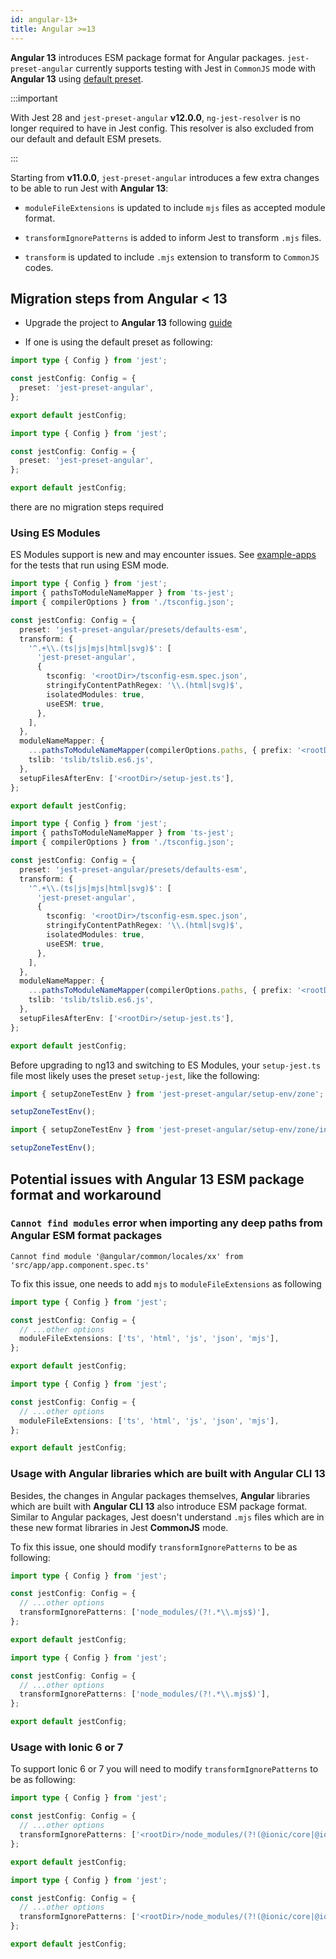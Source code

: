 ```yaml
---
id: angular-13+
title: Angular >=13
---
```


**Angular 13** introduces ESM package format for Angular packages. `jest-preset-angular`
currently supports testing with Jest in `CommonJS` mode with **Angular 13** using [default preset](../getting-started/presets.md).

:::important

With Jest 28 and `jest-preset-angular` **v12.0.0**, `ng-jest-resolver` is no longer required to have in Jest config. This
resolver is also excluded from our default and default ESM presets.

:::

Starting from **v11.0.0**, `jest-preset-angular` introduces a few extra changes to be able to run Jest with **Angular 13**:

- `moduleFileExtensions` is updated to include `mjs` files as accepted module format.

- `transformIgnorePatterns` is added to inform Jest to transform `.mjs` files.

- `transform` is updated to include `.mjs` extension to transform to `CommonJS` codes.

## Migration steps from Angular < 13

- Upgrade the project to **Angular 13** following [guide](https://angular.dev/update-guide/)

- If one is using the default preset as following:

```ts title="jest.config.ts" tab={"label": "TypeScript CJS"}
import type { Config } from 'jest';

const jestConfig: Config = {
  preset: 'jest-preset-angular',
};

export default jestConfig;
```

```ts title="jest.config.mts" tab={"label": "TypeScript ESM"}
import type { Config } from 'jest';

const jestConfig: Config = {
  preset: 'jest-preset-angular',
};

export default jestConfig;
```

there are no migration steps required

### Using ES Modules

ES Modules support is new and may encounter issues. See [example-apps](https://github.com/thymikee/jest-preset-angular/tree/main/examples) for the tests that run using ESM mode.

```ts title="jest.config.ts" tab={"label": "TypeScript CJS"}
import type { Config } from 'jest';
import { pathsToModuleNameMapper } from 'ts-jest';
import { compilerOptions } from './tsconfig.json';

const jestConfig: Config = {
  preset: 'jest-preset-angular/presets/defaults-esm',
  transform: {
    '^.+\\.(ts|js|mjs|html|svg)$': [
      'jest-preset-angular',
      {
        tsconfig: '<rootDir>/tsconfig-esm.spec.json',
        stringifyContentPathRegex: '\\.(html|svg)$',
        isolatedModules: true,
        useESM: true,
      },
    ],
  },
  moduleNameMapper: {
    ...pathsToModuleNameMapper(compilerOptions.paths, { prefix: '<rootDir>' }),
    tslib: 'tslib/tslib.es6.js',
  },
  setupFilesAfterEnv: ['<rootDir>/setup-jest.ts'],
};

export default jestConfig;
```

```ts title="jest.config.mts" tab={"label": "TypeScript ESM"}
import type { Config } from 'jest';
import { pathsToModuleNameMapper } from 'ts-jest';
import { compilerOptions } from './tsconfig.json';

const jestConfig: Config = {
  preset: 'jest-preset-angular/presets/defaults-esm',
  transform: {
    '^.+\\.(ts|js|mjs|html|svg)$': [
      'jest-preset-angular',
      {
        tsconfig: '<rootDir>/tsconfig-esm.spec.json',
        stringifyContentPathRegex: '\\.(html|svg)$',
        isolatedModules: true,
        useESM: true,
      },
    ],
  },
  moduleNameMapper: {
    ...pathsToModuleNameMapper(compilerOptions.paths, { prefix: '<rootDir>' }),
    tslib: 'tslib/tslib.es6.js',
  },
  setupFilesAfterEnv: ['<rootDir>/setup-jest.ts'],
};

export default jestConfig;
```

Before upgrading to ng13 and switching to ES Modules, your `setup-jest.ts` file most likely uses the preset `setup-jest`, like the following:

```ts title="setup-jest.ts" tab={"label":"TypeScript CJS"}
import { setupZoneTestEnv } from 'jest-preset-angular/setup-env/zone';

setupZoneTestEnv();
```

```ts title="setup-jest.ts" tab={"label":"TypeScript ESM"}
import { setupZoneTestEnv } from 'jest-preset-angular/setup-env/zone/index.mjs';

setupZoneTestEnv();
```

## Potential issues with Angular 13 ESM package format and workaround

### `Cannot find modules` error when importing any deep paths from Angular ESM format packages

```
Cannot find module '@angular/common/locales/xx' from 'src/app/app.component.spec.ts'
```

To fix this issue, one needs to add `mjs` to `moduleFileExtensions` as following

```ts title="jest.config.ts" tab={"label": "TypeScript CJS"}
import type { Config } from 'jest';

const jestConfig: Config = {
  // ...other options
  moduleFileExtensions: ['ts', 'html', 'js', 'json', 'mjs'],
};

export default jestConfig;
```

```ts title="jest.config.mts" tab={"label": "TypeScript ESM"}
import type { Config } from 'jest';

const jestConfig: Config = {
  // ...other options
  moduleFileExtensions: ['ts', 'html', 'js', 'json', 'mjs'],
};

export default jestConfig;
```

### Usage with Angular libraries which are built with Angular CLI 13

Besides, the changes in Angular packages themselves, **Angular** libraries which are built with **Angular CLI 13** also introduce
ESM package format. Similar to Angular packages, Jest doesn't understand `.mjs` files which are in these new format
libraries in Jest **CommonJS** mode.

To fix this issue, one should modify `transformIgnorePatterns` to be as following:

```ts title="jest.config.ts" tab={"label": "TypeScript CJS"}
import type { Config } from 'jest';

const jestConfig: Config = {
  // ...other options
  transformIgnorePatterns: ['node_modules/(?!.*\\.mjs$)'],
};

export default jestConfig;
```

```ts title="jest.config.mts" tab={"label": "TypeScript ESM"}
import type { Config } from 'jest';

const jestConfig: Config = {
  // ...other options
  transformIgnorePatterns: ['node_modules/(?!.*\\.mjs$)'],
};

export default jestConfig;
```

### Usage with Ionic 6 or 7

To support Ionic 6 or 7 you will need to modify `transformIgnorePatterns` to be as following:

```ts title="jest.config.ts" tab={"label": "TypeScript CJS"}
import type { Config } from 'jest';

const jestConfig: Config = {
  // ...other options
  transformIgnorePatterns: ['<rootDir>/node_modules/(?!(@ionic/core|@ionic/angular|@stencil/core|.*\\.mjs$))'],
};

export default jestConfig;
```

```ts title="jest.config.mts" tab={"label": "TypeScript ESM"}
import type { Config } from 'jest';

const jestConfig: Config = {
  // ...other options
  transformIgnorePatterns: ['<rootDir>/node_modules/(?!(@ionic/core|@ionic/angular|@stencil/core|.*\\.mjs$))'],
};

export default jestConfig;
```
